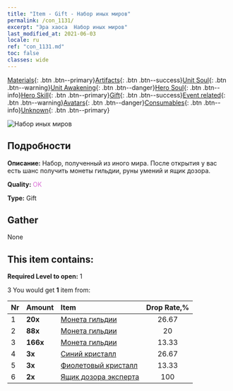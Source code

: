 ```yaml
---
title: "Item - Gift - Набор иных миров"
permalink: /con_1131/
excerpt: "Эра хаоса  Набор иных миров"
last_modified_at: 2021-06-03
locale: ru
ref: "con_1131.md"
toc: false
classes: wide
---
```

 [Materials](/ItemsRU/){: .btn .btn--primary}[Artifacts](/ItemsRU/Artifacts/){: .btn .btn--success}[Unit Soul](/ItemsRU/UnitSoul/){: .btn .btn--warning}[Unit Awakening](/ItemsRU/UnitAwakening/){: .btn .btn--danger}[Hero Soul](/ItemsRU/HeroSoul/){: .btn .btn--info}[Hero Skill](/ItemsRU/HeroSkill/){: .btn .btn--primary}[Gift](/ItemsRU/Gift/){: .btn .btn--success}[Event related](/ItemsRU/Events/){: .btn .btn--warning}[Avatars](/ItemsRU/Avatars/){: .btn .btn--danger}[Consumables](/ItemsRU/Consumables/){: .btn .btn--info}[Unknown](/ItemsRU/Unknown/){: .btn .btn--primary}

 ![Набор иных миров](/images/t/i_907002.png)

## Подробности
 **Описание:** Набор, полученный из иного мира. После открытия у вас есть шанс получить монеты гильдии, руны умений и ящик дозора.

 **Quality:** <span style="color: #DA70D6">OK</span>

 **Type:** Gift

## Gather

  None

## This item contains:

 **Required Level to open:** 1

 3 You would get **1** item  from:

  | Nr | Amount |     Item    | Drop Rate,% |
  |:---|:-------|:------------|:---------:|
  | 1 |  **20x** | [Монета гильдии](/ItemsRU/con_896/) | 26.67 | 
  | 2 |  **88x** | [Монета гильдии](/ItemsRU/con_896/) | 20 | 
  | 3 |  **166x** | [Монета гильдии](/ItemsRU/con_896/) | 13.33 | 
  | 4 |  **3x** | [Синий кристалл](/ItemsRU/con_716/) | 26.67 | 
  | 5 |  **3x** | [Фиолетовый кристалл](/ItemsRU/con_720/) | 13.33 | 
  | 6 |  **2x** | [Ящик дозора эксперта](/ItemsRU/con_760/) | 100 | 
